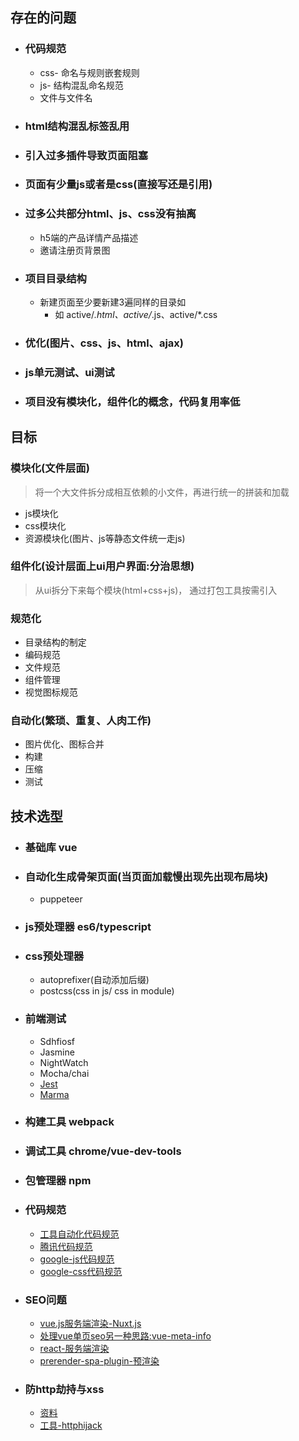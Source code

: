## 存在的问题
- ### 代码规范
    - css- 命名与规则嵌套规则
    - js- 结构混乱命名规范
    - 文件与文件名
    
- ### html结构混乱标签乱用

- ### 引入过多插件导致页面阻塞

- ### 页面有少量js或者是css(直接写还是引用)

- ### 过多公共部分html、js、css没有抽离
    - h5端的产品详情产品描述 
    - 邀请注册页背景图

- ### 项目目录结构
    - 新建页面至少要新建3遍同样的目录如
        - 如 active/*.html、active/*.js、active/*.css   

- ### 优化(图片、css、js、html、ajax)

- ### js单元测试、ui测试

- ### 项目没有模块化，组件化的概念，代码复用率低

## 目标
### 模块化(文件层面)
> 将一个大文件拆分成相互依赖的小文件，再进行统一的拼装和加载    
- js模块化
- css模块化
- 资源模块化(图片、js等静态文件统一走js)

### 组件化(设计层面上ui用户界面:分治思想)
> 从ui拆分下来每个模块(html+css+js)，
通过打包工具按需引入

### 规范化
- 目录结构的制定
- 编码规范
- 文件规范
- 组件管理
- 视觉图标规范

### 自动化(繁琐、重复、人肉工作)
- 图片优化、图标合并
- 构建
- 压缩
- 测试

## 技术选型
- ### 基础库 vue
- ### 自动化生成骨架页面(当页面加载慢出现先出现布局块)
    - puppeteer
- ### js预处理器 es6/typescript
- ### css预处理器
    - autoprefixer(自动添加后缀)
    - postcss(css in js/ css in module)
- ### 前端测试
    - Sdhfiosf
    - Jasmine
    - NightWatch
    - Mocha/chai
    - [Jest](https://facebook.github.io/jest/zh-Hans/)
    - [Marma](https://cn.vuejs.org/v2/guide/unit-testing.html)
- ### 构建工具 webpack
- ### 调试工具 chrome/vue-dev-tools
- ### 包管理器 npm 
- ### 代码规范 
    - [工具自动化代码规范](https://prettier.io/)
    - [腾讯代码规范](http://alloyteam.github.io/CodeGuide)
    - [google-js代码规范](https://google.github.io/styleguide/jsguide.html#terminology-notes)
    - [google-css代码规范](https://google.github.io/styleguide/htmlcssguide.html)

- ### SEO问题
    - [vue.js服务端渲染-Nuxt.js](https://ssr.vuejs.org/zh/) 
    - [处理vue单页seo另一种思路:vue-meta-info](https://github.com/monkeyWangs/vue-meta-info)
    - [react-服务端渲染](https://github.com/zeit/next.js/)
    - [prerender-spa-plugin-预渲染](https://athena0304.gitbooks.io/vue-template-webpack-cn/content/prerender.html)
- ### 防http劫持与xss
    - [资料](http://www.cnblogs.com/coco1s/p/5777260.html)
    - [工具-httphijack](https://github.com/chokcoco/httphijack)
